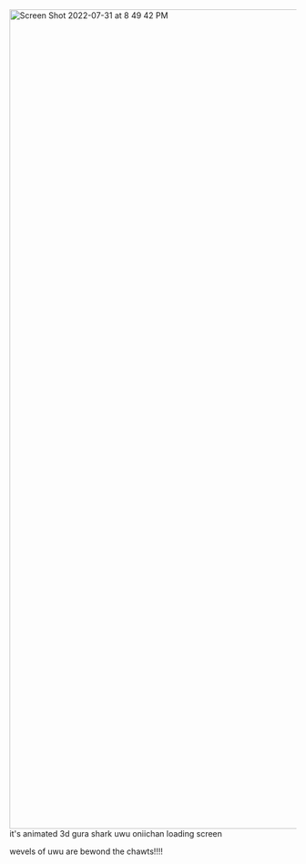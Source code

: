 <img width="1437" alt="Screen Shot 2022-07-31 at 8 49 42 PM" src="https://user-images.githubusercontent.com/89334184/182068606-404ec3a3-da92-4ebd-aad8-ab1e8f3e17ba.png">
it's animated 3d gura shark uwu oniichan loading screen

wevels of uwu are bewond the chawts!!!!

